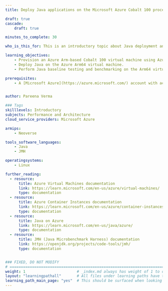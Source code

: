 ```yaml
---
title: Deploy Java applications on the Microsoft Azure Cobalt 100 processors 

draft: true
cascade:
    draft: true

minutes_to_complete: 30   

who_is_this_for: This is an introductory topic about Java deployment and benchmarking on Microsoft Azure Cobalt 100 (Arm-based) virtual machines. It is designed for developers migrating Java applications from x86_64 to Arm.

learning_objectives: 
    - Provision an Azure Arm-based Cobalt 100 virtual machine using Azure console, with Ubuntu Pro 24.04 LTS as the base image.
    - Deploy Java on the Azure Arm64 virtual machine.
    - Perform Java baseline testing and benchmarking on the Arm64 virtual machines.

prerequisites:
    - A [Microsoft Azure](https://azure.microsoft.com/) account with access to Cobalt 100 based instances (Dpsv6). 


author: Pareena Verma

### Tags
skilllevels: Introductory
subjects: Performance and Architecture
cloud_service_providers: Microsoft Azure

armips:
    - Neoverse

tools_software_languages:
    - Java
    - JMH

operatingsystems:
    - Linux

further_reading:
  - resource:
      title: Azure Virtual Machines documentation
      link: https://learn.microsoft.com/en-us/azure/virtual-machines/
      type: documentation
  - resource:
      title: Azure Container Instances documentation
      link: https://learn.microsoft.com/en-us/azure/container-instances/
      type: documentation
  - resource:
      title: Java on Azure
      link: https://learn.microsoft.com/en-us/java/azure/
      type: documentation
  - resource:
      title: JMH (Java Microbenchmark Harness) documentation
      link: https://openjdk.org/projects/code-tools/jmh/
      type: documentation


### FIXED, DO NOT MODIFY
# ================================================================================
weight: 1                       # _index.md always has weight of 1 to order correctly
layout: "learningpathall"       # All files under learning paths have this same wrapper
learning_path_main_page: "yes"  # This should be surfaced when looking for related content. Only set for _index.md of learning path content.
---
```

